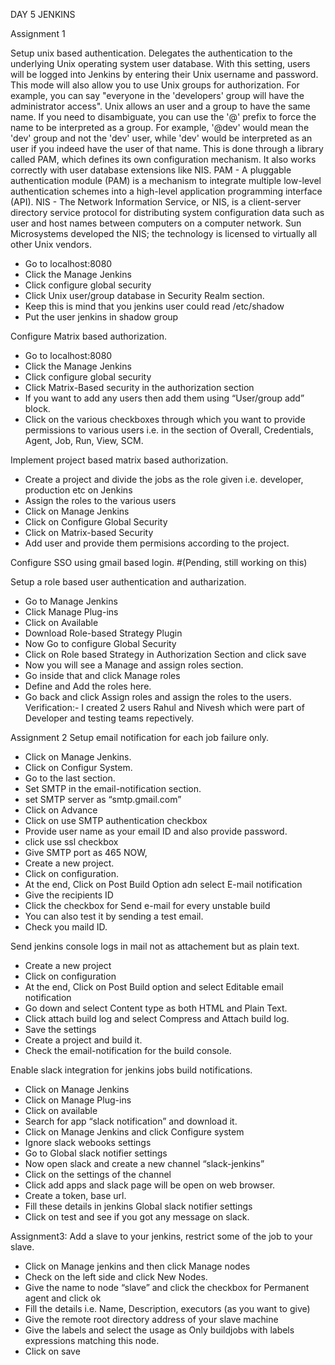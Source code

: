 DAY 5 JENKINS

Assignment 1

Setup unix based authentication. 
Delegates the authentication to the underlying Unix operating system user database. With this setting, users will be logged into Jenkins by entering their Unix username and password. 
This mode will also allow you to use Unix groups for authorization. For example, you can say "everyone in the 'developers' group will have the administrator access". 
Unix allows an user and a group to have the same name. If you need to disambiguate, you can use the '@' prefix to force the name to be interpreted as a group. For example, '@dev' would mean the 'dev' group and not the 'dev' user, while 'dev' would be interpreted as an user if you indeed have the user of that name. 
This is done through a library called PAM, which defines its own configuration mechanism. It also works correctly with user database extensions like NIS. 
PAM - A pluggable authentication module (PAM) is a mechanism to integrate multiple low-level authentication schemes into a high-level application programming interface (API).
NIS - The Network Information Service, or NIS, is a client-server directory service protocol for distributing system configuration data such as user and host names between computers on a computer network. Sun Microsystems developed the NIS; the technology is licensed to virtually all other Unix vendors.
- Go to localhost:8080
- Click the Manage Jenkins
- Click configure global security
- Click Unix user/group database in Security Realm section.
- Keep this is mind that you jenkins user could read /etc/shadow
- Put the user jenkins in shadow group











Configure Matrix based authorization. 
- Go to localhost:8080
- Click the Manage Jenkins
- Click configure global security
- Click Matrix-Based security in the authorization section
- If you want to add any users then add them using “User/group add”  block.
- Click on the various checkboxes through which you want to provide permissions to various users i.e. in the section of Overall, Credentials, Agent, Job, Run, View, SCM.
  
Implement project based matrix based authorization.
- Create a project and divide the jobs as the role given i.e. developer, production etc on Jenkins
- Assign the roles to the various users
- Click on Manage Jenkins
- Click on Configure Global Security
- Click on Matrix-based Security
- Add user and provide them permisions according to the project.


Configure SSO using gmail based login. 
#(Pending, still working on this)

Setup a role based user authentication and autharization. 
- Go to Manage Jenkins
- Click Manage Plug-ins
- Click on Available
- Download Role-based Strategy Plugin
- Now Go to configure Global Security
- Click on Role based Strategy in Authorization Section and click save
- Now you will see a Manage and assign roles section.
- Go inside that and click Manage roles
- Define and Add the roles here.
- Go back and click Assign roles and assign the roles to the users.
Verification:- I created 2 users Rahul and Nivesh which were part of Developer and testing teams repectively.














Assignment 2
Setup email notification for each job failure only. 
- Click on Manage Jenkins.
- Click on Configur System.
- Go to the last section.
- Set SMTP in the email-notification section.
- set SMTP server as “smtp.gmail.com”
- Click on Advance
- Click on use SMTP authentication checkbox
- Provide user name as your email ID and also provide password.
- click use ssl checkbox
- Give SMTP port as 465
NOW,
- Create a new project.
- Click on configuration.
- At the end, Click on Post Build Option adn select E-mail notification
- Give the recipients ID
- Click the checkbox for Send e-mail for every unstable build
- You can also test it by sending a test email.
- Check you maild ID.

Send jenkins console logs in mail not as attachement but as plain text. 
- Create a new project
- Click on configuration
- At the end, Click on Post Build option and select Editable email notification
- Go down and select Content type as both HTML and Plain Text.
- Click attach build log and select Compress and Attach build log.
- Save the settings
- Create a project and build it.
- Check the email-notification for the build console.

Enable slack integration for jenkins jobs build notifications. 
- Click on Manage Jenkins
- Click on Manage Plug-ins
- Click on available
- Search for app “slack notification” and download it.
- Click on Manage Jenkins and click Configure system
- Ignore slack webooks settings
- Go to Global slack notifier settings
- Now open slack and create a new channel “slack-jenkins”
- Click on the settings of the channel
- Click add apps and slack page will be open on web browser.
- Create a token, base url.
- Fill these details in jenkins Global slack notifier settings
- Click on test and see if you got any message on slack.

Assignment3:
Add a slave to your jenkins, restrict some of the job to your slave. 
- Click on Manage jenkins and then click Manage nodes
- Check on the left side and click New Nodes.
- Give the name to node “slave” and click the checkbox for Permanent agent and click ok
- Fill the details i.e. Name, Description, executors (as you want to give)
- Give the remote root directory address of your slave machine
- Give the labels and select the usage as Only buildjobs with labels expressions matching this node.
- Click on save

